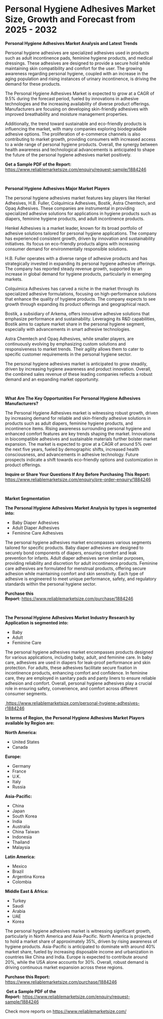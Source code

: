 <p><h1>Personal Hygiene Adhesives Market Size, Growth and Forecast from 2025 - 2032</h1></p><p><strong>Personal Hygiene Adhesives Market Analysis and Latest Trends</strong></p>
<p><p>Personal hygiene adhesives are specialized adhesives used in products such as adult incontinence pads, feminine hygiene products, and medical dressings. These adhesives are designed to provide a secure hold while maintaining skin compatibility and comfort for the user. The growing awareness regarding personal hygiene, coupled with an increase in the aging population and rising instances of urinary incontinence, is driving the demand for these products. </p><p>The Personal Hygiene Adhesives Market is expected to grow at a CAGR of 9.5% during the forecast period, fueled by innovations in adhesive technologies and the increasing availability of diverse product offerings. Manufacturers are focusing on developing skin-friendly adhesives with improved breathability and moisture management properties. </p><p>Additionally, the trend toward sustainable and eco-friendly products is influencing the market, with many companies exploring biodegradable adhesive options. The proliferation of e-commerce channels is also contributing to market growth, providing consumers with increased access to a wide range of personal hygiene products. Overall, the synergy between health awareness and technological advancements is anticipated to shape the future of the personal hygiene adhesives market positively.</p></p>
<p><strong>Get a Sample PDF of the Report:&nbsp;</strong> <a href="https://www.reliablemarketsize.com/enquiry/request-sample/1884246?utm_campaign=1872&utm_medium=2&utm_source=Github&utm_content=ia&utm_term=04022025&utm_id=personal-hygiene-adhesives">https://www.reliablemarketsize.com/enquiry/request-sample/1884246</a></p>
<p>&nbsp;</p>
<p><strong>Personal Hygiene Adhesives Major Market Players</strong></p>
<p><p>The personal hygiene adhesives market features key players like Henkel Adhesives, H.B. Fuller, Colquímica Adhesives, Bostik, Astra Chemtech, and Opaq Adhesives. These companies are instrumental in providing specialized adhesive solutions for applications in hygiene products such as diapers, feminine hygiene products, and adult incontinence products.</p><p>Henkel Adhesives is a market leader, known for its broad portfolio of adhesive solutions tailored for personal hygiene applications. The company has experienced consistent growth, driven by innovation and sustainability initiatives. Its focus on eco-friendly products aligns with increasing consumer demand for environmentally responsible solutions.</p><p>H.B. Fuller operates with a diverse range of adhesive products and has strategically invested in expanding its personal hygiene adhesive offerings. The company has reported steady revenue growth, supported by an increase in global demand for hygiene products, particularly in emerging markets.</p><p>Colquímica Adhesives has carved a niche in the market through its specialized adhesive formulations, focusing on high-performance solutions that enhance the quality of hygiene products. The company expects to see growth through expanding its product offerings and geographical reach.</p><p>Bostik, a subsidiary of Arkema, offers innovative adhesive solutions that emphasize performance and sustainability. Leveraging its R&D capabilities, Bostik aims to capture market share in the personal hygiene segment, especially with advancements in smart adhesive technologies.</p><p>Astra Chemtech and Opaq Adhesives, while smaller players, are continuously evolving by emphasizing custom solutions and responsiveness to market trends. Their agility allows them to cater to specific customer requirements in the personal hygiene sector.</p><p>The personal hygiene adhesives market is anticipated to grow steadily, driven by increasing hygiene awareness and product innovation. Overall, the combined sales revenue of these leading companies reflects a robust demand and an expanding market opportunity.</p></p>
<p>&nbsp;</p>
<p><strong>What Are The Key Opportunities For Personal Hygiene Adhesives Manufacturers?</strong></p>
<p><p>The Personal Hygiene Adhesives market is witnessing robust growth, driven by increasing demand for reliable and skin-friendly adhesive solutions in products such as adult diapers, feminine hygiene products, and incontinence items. Rising awareness surrounding personal hygiene and enhanced comfort features are key trends shaping the market. Innovations in biocompatible adhesives and sustainable materials further bolster market expansion. The market is expected to grow at a CAGR of around 5% over the next five years, fueled by demographic shifts, increased health consciousness, and advancements in adhesive technology. Future prospects indicate a shift towards eco-friendly options and customization in product offerings.</p></p>
<p><strong>Inquire or Share Your Questions If Any Before Purchasing This Report:</strong> <a href="https://www.reliablemarketsize.com/enquiry/pre-order-enquiry/1884246?utm_campaign=1872&utm_medium=2&utm_source=Github&utm_content=ia&utm_term=04022025&utm_id=personal-hygiene-adhesives">https://www.reliablemarketsize.com/enquiry/pre-order-enquiry/1884246</a></p>
<p>&nbsp;</p>
<p><strong>Market Segmentation</strong></p>
<p><strong>The Personal Hygiene Adhesives Market Analysis by types is segmented into:</strong></p>
<p><ul><li>Baby Diaper Adhesives</li><li>Adult Diaper Adhesives</li><li>Feminine Care Adhesives</li></ul></p>
<p><p>The personal hygiene adhesives market encompasses various segments tailored for specific products. Baby diaper adhesives are designed to securely bond components of diapers, ensuring comfort and leak prevention for infants. Adult diaper adhesives serve similar purposes, providing reliability and discretion for adult incontinence products. Feminine care adhesives are formulated for menstrual products, offering secure adhesion while maintaining comfort and skin sensitivity. Each type of adhesive is engineered to meet unique performance, safety, and regulatory standards within the personal hygiene sector.</p></p>
<p><strong>Purchase this Report:&nbsp;</strong><a href="https://www.reliablemarketsize.com/purchase/1884246?utm_campaign=1872&utm_medium=2&utm_source=Github&utm_content=ia&utm_term=04022025&utm_id=personal-hygiene-adhesives">https://www.reliablemarketsize.com/purchase/1884246</a></p>
<p>&nbsp;</p>
<p><strong>The Personal Hygiene Adhesives Market Industry Research by Application is segmented into:</strong></p>
<p><ul><li>Baby</li><li>Adult</li><li>Feminine Care</li></ul></p>
<p><p>The personal hygiene adhesives market encompasses products designed for various applications, including baby, adult, and feminine care. In baby care, adhesives are used in diapers for leak-proof performance and skin protection. For adults, these adhesives facilitate secure fixation in incontinence products, enhancing comfort and confidence. In feminine care, they are employed in sanitary pads and panty liners to ensure reliable adhesion and comfort. Overall, personal hygiene adhesives play a crucial role in ensuring safety, convenience, and comfort across different consumer segments.</p></p>
<p><a href="https://www.reliablemarketsize.com/personal-hygiene-adhesives-r1884246?utm_campaign=1872&utm_medium=2&utm_source=Github&utm_content=ia&utm_term=04022025&utm_id=personal-hygiene-adhesives">&nbsp;https://www.reliablemarketsize.com/personal-hygiene-adhesives-r1884246</a></p>
<p><strong>In terms of Region, the Personal Hygiene Adhesives Market Players available by Region are:</strong></p>
<p>
    <p> <strong> North America: </strong>
        <ul>
            <li>United States</li>
            <li>Canada</li>
        </ul>
        </p> 
    <p> <strong> Europe: </strong>
        <ul>
            <li>Germany</li>
            <li>France</li>
            <li>U.K.</li>
            <li>Italy</li>
            <li>Russia</li>
        </ul>
        </p> 
    <p> <strong> Asia-Pacific: </strong>
        <ul>
            <li>China</li>
            <li>Japan</li>
            <li>South Korea</li>
            <li>India</li>
            <li>Australia</li>
            <li>China Taiwan</li>
            <li>Indonesia</li>
            <li>Thailand</li>
            <li>Malaysia</li>
        </ul>
        </p> 
    <p> <strong> Latin America: </strong>
        <ul>
            <li>Mexico</li>
            <li>Brazil</li>
            <li>Argentina Korea</li>
            <li>Colombia</li>
        </ul>
        </p> 
    <p> <strong> Middle East & Africa: </strong>
        <ul>
            <li>Turkey</li>
            <li>Saudi</li>
            <li>Arabia</li>
            <li>UAE</li>
            <li>Korea</li>
        </ul>
    </p>
    </p>
<p><p>The personal hygiene adhesives market is witnessing significant growth, particularly in North America and Asia-Pacific. North America is projected to hold a market share of approximately 35%, driven by rising awareness of hygiene products. Asia-Pacific is anticipated to dominate with around 40% market share, fueled by increasing disposable income and urbanization in countries like China and India. Europe is expected to contribute around 20%, while the USA alone accounts for 30%. Overall, robust demand is driving continuous market expansion across these regions.</p></p>
<p><strong>Purchase this Report: </strong><a href="https://www.reliablemarketsize.com/purchase/1884246?utm_campaign=1872&utm_medium=2&utm_source=Github&utm_content=ia&utm_term=04022025&utm_id=personal-hygiene-adhesives">https://www.reliablemarketsize.com/purchase/1884246</a></p>
<p>&nbsp;<strong>Get a Sample PDF of the Report:&nbsp;&nbsp;</strong><a href="https://www.reliablemarketsize.com/enquiry/request-sample/1884246?utm_campaign=1872&utm_medium=2&utm_source=Github&utm_content=ia&utm_term=04022025&utm_id=personal-hygiene-adhesives">https://www.reliablemarketsize.com/enquiry/request-sample/1884246</a></p>
<p><strong></strong></p>
<p>Check more reports on <a href="https://www.reliablemarketsize.com/?utm_campaign=1872&utm_medium=2&utm_source=Github&utm_content=ia&utm_term=04022025&utm_id=personal-hygiene-adhesives">https://www.reliablemarketsize.com/</a></p>